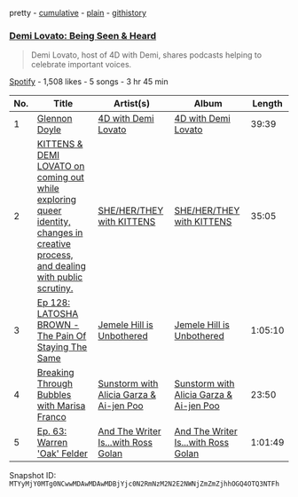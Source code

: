 pretty - [cumulative](/playlists/cumulative/37i9dQZF1DWU2Xvi7DdwYy.md) - [plain](/playlists/plain/37i9dQZF1DWU2Xvi7DdwYy) - [githistory](https://github.githistory.xyz/mackorone/spotify-playlist-archive/blob/main/playlists/plain/37i9dQZF1DWU2Xvi7DdwYy)

### [Demi Lovato: Being Seen & Heard ](https://open.spotify.com/playlist/37i9dQZF1DWU2Xvi7DdwYy)

> Demi Lovato, host of 4D with Demi, shares podcasts helping to celebrate important voices.

[Spotify](https://open.spotify.com/user/spotify) - 1,508 likes - 5 songs - 3 hr 45 min

| No. | Title | Artist(s) | Album | Length |
|---|---|---|---|---|
| 1 | [Glennon Doyle](https://open.spotify.com/episode/5081vBMsOTpWjA3tNCFRL4) | [4D with Demi Lovato](https://open.spotify.com/show/38b3tKh0X1t5CG8XQC44EP) | [4D with Demi Lovato](https://open.spotify.com/show/38b3tKh0X1t5CG8XQC44EP) | 39:39 |
| 2 | [KITTENS & DEMI LOVATO on coming out while exploring queer identity, changes in creative process, and dealing with public scrutiny.](https://open.spotify.com/episode/1wrEsCpHmzZZPoDukRn3Bu) | [SHE/HER/THEY with KITTENS](https://open.spotify.com/show/58teMEKYZuFE8h37h0UYAj) | [SHE/HER/THEY with KITTENS](https://open.spotify.com/show/58teMEKYZuFE8h37h0UYAj) | 35:05 |
| 3 | [Ep 128: LATOSHA BROWN \- The Pain Of Staying The Same](https://open.spotify.com/episode/0tCkVrqU8zqrELj3eSAYFq) | [Jemele Hill is Unbothered](https://open.spotify.com/show/1SXD1U55jqbK9HHoPvdbsw) | [Jemele Hill is Unbothered](https://open.spotify.com/show/1SXD1U55jqbK9HHoPvdbsw) | 1:05:10 |
| 4 | [Breaking Through Bubbles with Marisa Franco](https://open.spotify.com/episode/3k8meEfRHakVxvArgl3YdY) | [Sunstorm with Alicia Garza & Ai\-jen Poo](https://open.spotify.com/show/3ficXmbxwUAvq3CEcBgLKo) | [Sunstorm with Alicia Garza & Ai\-jen Poo](https://open.spotify.com/show/3ficXmbxwUAvq3CEcBgLKo) | 23:50 |
| 5 | [Ep\. 63: Warren 'Oak' Felder](https://open.spotify.com/episode/2IdBK4yP3SBA2Ut0pu1qjW) | [And The Writer Is...with Ross Golan](https://open.spotify.com/show/26gzyiPD2ix1VaO1fHDKCk) | [And The Writer Is...with Ross Golan](https://open.spotify.com/show/26gzyiPD2ix1VaO1fHDKCk) | 1:01:49 |

Snapshot ID: `MTYyMjY0MTg0NCwwMDAwMDAwMDBjYjc0N2RmNzM2N2E2NWNjZmZmZjhhOGQ4OTQ3NTFh`

